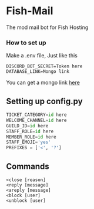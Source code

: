 # Fish-Mail
The mod mail bot for Fish Hosting

### How to set up
Make a .env file, Just like this

```
DISCORD_BOT_SECRET=Token here
DATABASE_LINK=Mongo link
```

You can get a mongo link [here](https://www.mongodb.com/)

## Setting up config.py
```py
TICKET_CATEGORY=id here
WELCOME_CHANNEL=id here
GUILD_ID=id here
STAFF_ROLE=id here
MEMBER_ROLE=id here
STAFF_EMOJI='yes'
PREFIXES = ['<', '?']
```

## Commands
```
<close [reason]
<reply [message]
<areply [message]
<block [user]
<unblock [user]
```
